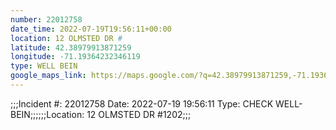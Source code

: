 ```yaml
---
number: 22012758
date_time: 2022-07-19T19:56:11+00:00
location: 12 OLMSTED DR #
latitude: 42.38979913871259
longitude: -71.19364232346119
type: WELL BEIN
google_maps_link: https://maps.google.com/?q=42.38979913871259,-71.19364232346119
---
```


;;;Incident #: 22012758  Date: 2022-07-19 19:56:11   Type: CHECK WELL-BEIN;;;;;;Location: 12 OLMSTED DR #1202;;;
